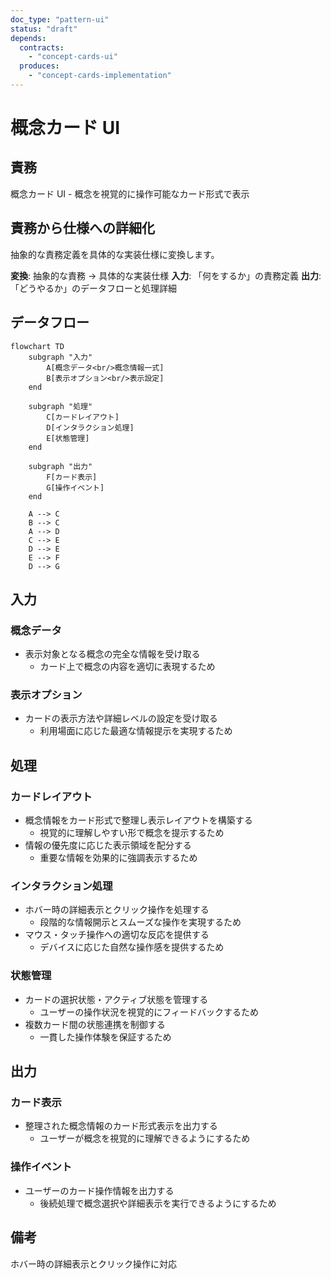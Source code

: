 ```yaml
---
doc_type: "pattern-ui"
status: "draft"
depends:
  contracts:
    - "concept-cards-ui"
  produces:
    - "concept-cards-implementation"
---
```


# 概念カード UI

## 責務

<!-- PREMISE_BEGIN: concept-cards-ui -->
概念カード UI - 概念を視覚的に操作可能なカード形式で表示
<!-- PREMISE_END: concept-cards-ui -->

## 責務から仕様への詳細化

抽象的な責務定義を具体的な実装仕様に変換します。

**変換**: 抽象的な責務 → 具体的な実装仕様
**入力**: 「何をするか」の責務定義
**出力**: 「どうやるか」のデータフローと処理詳細

<!-- CONCLUSION_BEGIN: concept-cards-implementation -->

## データフロー

```mermaid
flowchart TD
    subgraph "入力"
        A[概念データ<br/>概念情報一式]
        B[表示オプション<br/>表示設定]
    end

    subgraph "処理"
        C[カードレイアウト]
        D[インタラクション処理]
        E[状態管理]
    end

    subgraph "出力"
        F[カード表示]
        G[操作イベント]
    end

    A --> C
    B --> C
    A --> D
    C --> E
    D --> E
    E --> F
    D --> G
```

## 入力

### 概念データ

- 表示対象となる概念の完全な情報を受け取る
  - カード上で概念の内容を適切に表現するため

### 表示オプション

- カードの表示方法や詳細レベルの設定を受け取る
  - 利用場面に応じた最適な情報提示を実現するため

## 処理

### カードレイアウト

- 概念情報をカード形式で整理し表示レイアウトを構築する
  - 視覚的に理解しやすい形で概念を提示するため
- 情報の優先度に応じた表示領域を配分する
  - 重要な情報を効果的に強調表示するため

### インタラクション処理

- ホバー時の詳細表示とクリック操作を処理する
  - 段階的な情報開示とスムーズな操作を実現するため
- マウス・タッチ操作への適切な反応を提供する
  - デバイスに応じた自然な操作感を提供するため

### 状態管理

- カードの選択状態・アクティブ状態を管理する
  - ユーザーの操作状況を視覚的にフィードバックするため
- 複数カード間の状態連携を制御する
  - 一貫した操作体験を保証するため

## 出力

### カード表示

- 整理された概念情報のカード形式表示を出力する
  - ユーザーが概念を視覚的に理解できるようにするため

### 操作イベント

- ユーザーのカード操作情報を出力する
  - 後続処理で概念選択や詳細表示を実行できるようにするため

## 備考

ホバー時の詳細表示とクリック操作に対応

<!-- CONCLUSION_END: concept-cards-implementation -->
